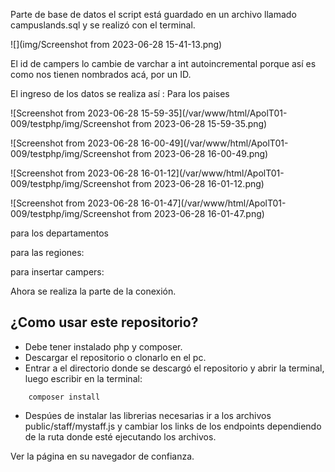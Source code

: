 Parte de base de datos el script está guardado en un archivo llamado campuslands.sql y se realizó con el terminal.

![](img/Screenshot from 2023-06-28 15-41-13.png)

El id de campers lo cambie de varchar a int autoincremental porque así es como nos tienen nombrados acá, por un ID. 

El ingreso de los datos se realiza así : Para los paises



![Screenshot from 2023-06-28 15-59-35](/var/www/html/ApolT01-009/testphp/img/Screenshot from 2023-06-28 15-59-35.png)

![Screenshot from 2023-06-28 16-00-49](/var/www/html/ApolT01-009/testphp/img/Screenshot from 2023-06-28 16-00-49.png)

![Screenshot from 2023-06-28 16-01-12](/var/www/html/ApolT01-009/testphp/img/Screenshot from 2023-06-28 16-01-12.png)

![Screenshot from 2023-06-28 16-01-47](/var/www/html/ApolT01-009/testphp/img/Screenshot from 2023-06-28 16-01-47.png)

para los departamentos



para las regiones: 

para insertar campers:



Ahora se realiza la parte de la conexión.

## ¿Como usar este repositorio?

* Debe tener instalado php y composer.
* Descargar el repositorio o clonarlo en el pc.
* Entrar a el directorio donde se descargó el repositorio y abrir la terminal, luego escribir en la terminal:

```
    composer install
```

* Despúes de instalar las librerias necesarias ir a los archivos public/staff/mystaff.js y cambiar los links de los endpoints dependiendo de la ruta donde esté ejecutando los archivos. 

Ver la página en su navegador de confianza.